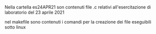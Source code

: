Nella cartella es24APR21 son contenuti file .c relativi all'esercitazione di laboratorio del 23 aprile 2021

nel makefile sono contenuti i comandi per la creazione dei file eseguibili sotto linux
